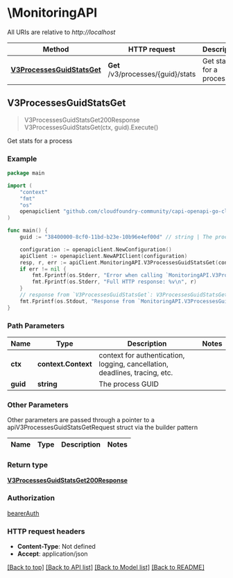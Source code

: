 # \MonitoringAPI

All URIs are relative to *http://localhost*

Method | HTTP request | Description
------------- | ------------- | -------------
[**V3ProcessesGuidStatsGet**](MonitoringAPI.md#V3ProcessesGuidStatsGet) | **Get** /v3/processes/{guid}/stats | Get stats for a process



## V3ProcessesGuidStatsGet

> V3ProcessesGuidStatsGet200Response V3ProcessesGuidStatsGet(ctx, guid).Execute()

Get stats for a process



### Example

```go
package main

import (
	"context"
	"fmt"
	"os"
	openapiclient "github.com/cloudfoundry-community/capi-openapi-go-client/capiclient"
)

func main() {
	guid := "38400000-8cf0-11bd-b23e-10b96e4ef00d" // string | The process GUID

	configuration := openapiclient.NewConfiguration()
	apiClient := openapiclient.NewAPIClient(configuration)
	resp, r, err := apiClient.MonitoringAPI.V3ProcessesGuidStatsGet(context.Background(), guid).Execute()
	if err != nil {
		fmt.Fprintf(os.Stderr, "Error when calling `MonitoringAPI.V3ProcessesGuidStatsGet``: %v\n", err)
		fmt.Fprintf(os.Stderr, "Full HTTP response: %v\n", r)
	}
	// response from `V3ProcessesGuidStatsGet`: V3ProcessesGuidStatsGet200Response
	fmt.Fprintf(os.Stdout, "Response from `MonitoringAPI.V3ProcessesGuidStatsGet`: %v\n", resp)
}
```

### Path Parameters


Name | Type | Description  | Notes
------------- | ------------- | ------------- | -------------
**ctx** | **context.Context** | context for authentication, logging, cancellation, deadlines, tracing, etc.
**guid** | **string** | The process GUID | 

### Other Parameters

Other parameters are passed through a pointer to a apiV3ProcessesGuidStatsGetRequest struct via the builder pattern


Name | Type | Description  | Notes
------------- | ------------- | ------------- | -------------


### Return type

[**V3ProcessesGuidStatsGet200Response**](V3ProcessesGuidStatsGet200Response.md)

### Authorization

[bearerAuth](../README.md#bearerAuth)

### HTTP request headers

- **Content-Type**: Not defined
- **Accept**: application/json

[[Back to top]](#) [[Back to API list]](../README.md#documentation-for-api-endpoints)
[[Back to Model list]](../README.md#documentation-for-models)
[[Back to README]](../README.md)

